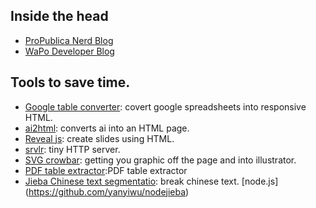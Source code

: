 ## Inside the head
* [ProPublica Nerd Blog](https://www.propublica.org/nerds/)
* [WaPo Developer Blog](https://developer.washingtonpost.com/pb/blog/)

## Tools to save time.

* [Google table converter](https://github.com/jsvine/google-table-converter): covert google spreadsheets into responsive HTML.
* [ai2html](https://github.com/cedricsam/ai2html): converts ai into an HTML page.
* [Reveal js](https://github.com/hakimel/reveal.js): create slides using HTML.
* [srvlr](https://github.com/kavanagh/srvlr): tiny HTTP server.
* [SVG crowbar](https://github.com/NYTimes/svg-crowbar): getting you graphic off the page and into illustrator.
* [PDF table extractor](http://ronnywang.github.io/pdf-table-extractor/):PDF table extractor
* [Jieba Chinese text segmentatio](https://github.com/fxsjy/jieba): break chinese text. [node.js] (https://github.com/yanyiwu/nodejieba)
